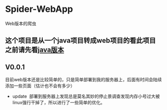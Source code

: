 # Spider-WebApp
Web版本的爬虫
## 这个项目是从一个java项目转成web项目的看此项目之前请先看[java版本](https://github.com/shanyao19940801/douban-spider/blob/master/README.md)

## V0.0.1
目前web版本还是比较简单的，只是简单部署到我的服务器上，后面有时间会陆续添加一些页面（估计也不会有多少）

* update
  部署到服务器上发现总是莫名其妙的停止景调查发现内存小号过大被linux强行干掉了，所以进行了一些简单的优化。
